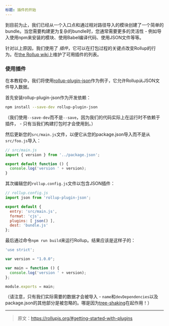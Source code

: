 ```yaml
---
标题: 插件的开始
---
```


到目前为止，我们已经从一个入口点和通过相对路径导入的模块创建了一个简单的bundle。当您需要构建更为复杂的bundle时，您通常需要更多的灵活性 - 例如导入使用npm来安装的模块、使用Babel编译代码、使用JSON文件等等。

针对以上原因，我们使用了 *插件*，它可以在打包过程的关键点改变Rollup的行为。在[the Rollup wiki](https://github.com/rollup/rollup/wiki/Plugins)上维护了可用插件的列表。

### 使用插件

在本教程中，我们将使用[rollup-plugin-json](https://github.com/rollup/rollup-plugin-json)作为例子，它允许Rollup从JSON文件导入数据。

首先安装rollup-plugin-json作为开发依赖：

```bash
npm install --save-dev rollup-plugin-json
```

（我们使用`--save-dev`而不是`--save`，因为我们的代码实际上在运行时不依赖于插件， - 只有当我们构建打包时才会使用到。）

然后更新您的`src/main.js`文件，以便它从您的package.json导入而不是从`src/foo.js`导入：

```js
// src/main.js
import { version } from '../package.json';

export default function () {
  console.log('version ' + version);
}
```

其次编辑您的`rollup.config.js`文件以包含JSON插件：

```js
// rollup.config.js
import json from 'rollup-plugin-json';

export default {
  entry: 'src/main.js',
  format: 'cjs',
  plugins: [ json() ],
  dest: 'bundle.js'
};
```

最后通过命令`npm run build`来运行Rollup。结果应该是这样子的：

```js
'use strict';

var version = "1.0.0";

var main = function () {
  console.log('version ' + version);
};

module.exports = main;
```

（请注意，只有我们实际需要的数据才会被导入 - `name`和`devDependencies`以及package.json的其他部分是被忽略的。哪是因为[tree-shaking](#what-is-tree-shaking-)在起作用！）

***

> 原文：https://rollupjs.org/#getting-started-with-plugins
